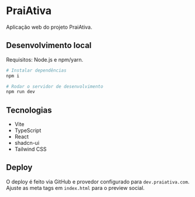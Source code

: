 # PraiAtiva

Aplicação web do projeto PraiAtiva.

## Desenvolvimento local

Requisitos: Node.js e npm/yarn.

```sh
# Instalar dependências
npm i

# Rodar o servidor de desenvolvimento
npm run dev
```

## Tecnologias

- Vite
- TypeScript
- React
- shadcn-ui
- Tailwind CSS

## Deploy

O deploy é feito via GitHub e provedor configurado para `dev.praiativa.com`. Ajuste as meta tags em `index.html` para o preview social.
